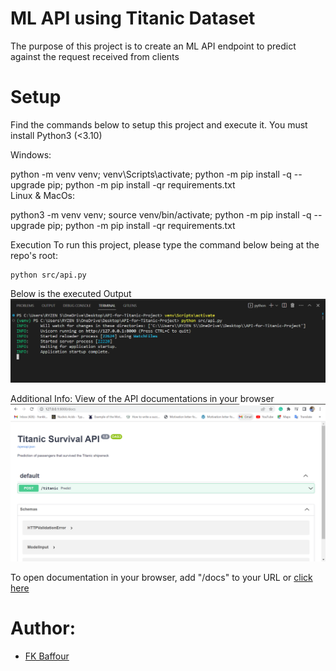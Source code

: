 # ML API using Titanic Dataset
The purpose of this project is to create an ML API endpoint to predict against the request received from clients

# Setup
Find the commands below to setup this project and execute it. You must install Python3 (<3.10)

Windows:

  python -m venv venv; venv\Scripts\activate; python -m pip install -q --upgrade pip; python -m pip install -qr requirements.txt  
Linux & MacOs:

  python3 -m venv venv; source venv/bin/activate; python -m pip install -q --upgrade pip; python -m pip install -qr requirements.txt  

Execution
To run this project, please type the command below being at the repo's root:

    python src/api.py

  Below is the executed Output
    ![](./screenshots/execute.png)

Additional Info:
  View of the API documentations in your browser
  ![](./screenshots/docs.png)

  To open documentation in your browser, add "/docs" to your URL or
    [click here](http://127.0.0.1:8000/docs)

# Author:
- [FK Baffour](https://www.linkedin.com/in/frank-kyei-baffour-403b60100/)